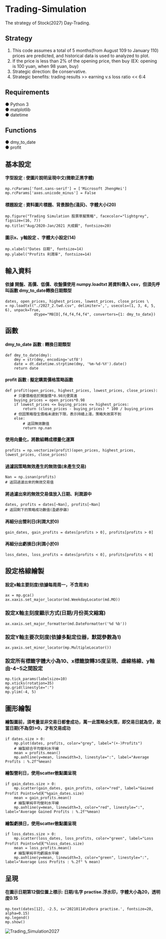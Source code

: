 # Trading-Simulation 
The strategy of Stock(2027) Day-Trading.


## Strategy
1. This code assumes a total of 5 months(from August 109 to January 110) prices are predicted, 
    and historical data is used to analyzed to plot.
2. If the price is less than 2% of the opening price, then buy (EX: opening is 100 yuan, when 98 yuan, buy)
3. Strategic direction: Be conservative.
4. Strategic benefits: trading results >> earning v.s loss ratio << 6:4

 
## Requirements
● Python 3    
● matplotlib  
● datetime  


## Functions
● dmy_to_date  
● profit   


## 基本設定 
#### 字型設定 : 使圖片說明呈現中文(微軟正黑字體)
    mp.rcParams['font.sans-serif'] = ['Microsoft JhengHei']  
    mp.rcParams['axes.unicode_minus'] = False


#### 標題設定 : 資料圖片標題、背景顏色(淺灰)、字體大小(20)
    mp.figure("Trading Simulation 股票草擬策略", facecolor="lightgrey", figsize=(16, 7))  
    mp.title("Aug/2020-Jan/2021 大成鋼", fontsize=20)


#### 圖示x、y軸設定 、字體大小設定(14) 
    mp.xlabel("Dates 日期", fontsize=14)  
    mp.ylabel("Profits 利潤率", fontsize=14)


## 輸入資料
#### 依據 開盤、高價、低價、收盤價使用 numpy.loadtxt 將資料傳入 csv，但須先呼叫函數 dmy_to_date轉換日期類型
    dates, open_prices, highest_prices, lowest_prices, close_prices \
    = np.loadtxt("./2027_2.twd.csv", delimiter=',', usecols=(1, 3, 4, 5, 6), unpack=True,
                 dtype="M8[D],f4,f4,f4,f4", converters={1: dmy_to_date})

## 函數 
#### dmy_to_date 函數 : 轉換日期類型
    def dmy_to_date(dmy):
        dmy = str(dmy, encoding='utf8')
        date = dt.datetime.strptime(dmy, '%m-%d-%Y').date()
        return date


#### profit 函數 : 擬定購買價格策略函數
    def profit(open_prices, highest_prices, lowest_prices, close_prices):
        # 只要價格低於開盤價*0.98元便買進
        buying_prices = open_prices*0.98
        if lowest_prices <= buying_prices <= highest_prices:
            return (close_prices - buying_prices) * 100 / buying_prices
        # 但因策略發生價格未達到下限，表示持續上漲，策略失效買不到
        else:
            # 返回無效數值
            return np.nan  


#### 使用向量化，將數組轉成標量化運算
    profits = np.vectorize(profit)(open_prices, highest_prices, lowest_prices, close_prices)
#### 過濾因策略無效產生的無效值(未產生交易)
    Nan = np.isnan(profits)                      
    # 返回過濾出來的無效交易值
#### 將過濾出來的無效交易值放入日期、利潤源中
    dates, profits = dates[~Nan], profits[~Nan]  
    # 返回剩下的策略成功數值(盈虧參雜)
#### 再細分出營利日(利潤大於0)
    gain_dates, gain_profits = dates[profits > 0], profits[profits > 0]
#### 再細分出虧損日(利潤小於0)
    loss_dates, loss_profits = dates[profits < 0], profits[profits < 0]


## 設定格線繪製
#### 設定x軸主要刻度(依據每周周一，不含周末)
    ax = mp.gca()
    ax.xaxis.set_major_locator(md.WeekdayLocator(md.MO))
### 設定X軸主刻度顯示方式(日期/月份英文縮寫)
    ax.xaxis.set_major_formatter(md.DateFormatter('%d %b'))
### 設定Y軸主要次刻度(依據多點定位器，默認參數為1)
    ax.yaxis.set_minor_locator(mp.MultipleLocator())
### 設定所有標籤字體大小為10、x標籤旋轉35度呈現、虛線格線、y軸由-4~5之間設定
    mp.tick_params(labelsize=10)
    mp.xticks(rotation=35)
    mp.grid(linestyle=":")
    mp.ylim(-4, 5)


## 圖形繪製
#### 繪製圖前，須考量並非交易日都會成功，萬一此策略全失策，即交易日就為空，故當日期(不為空)>0，才有交易成功
    if dates.size > 0:
        mp.plot(dates, profits, color="grey", label="(+-)Profits")
        # 繪製綜合平均營利水平線
        mean = profits.mean()
        mp.axhline(y=mean, linewidth=3, linestyle=":", label="Average Profits : %.2f"%mean)
#### 繪製營利日，使用scatter散點圖呈現
    if gain_dates.size > 0:
        mp.scatter(gain_dates, gain_profits, color="red", label="Gained Profit Points=%d天"%gain_dates.size)
        mean = gain_profits.mean()
        # 繪製單純平均營利水平線
        mp.axhline(y=mean, linewidth=3, color="red", linestyle=":", label="Average Gained Profits : %.2f"%mean)
#### 繪製虧損日，使用scatter散點圖呈現
    if loss_dates.size > 0:
        mp.scatter(loss_dates, loss_profits, color="green", label="Loss Profit Points=%d天"%loss_dates.size)
        mean = loss_profits.mean()
        # 繪製單純平均虧損水平線
        mp.axhline(y=mean, linewidth=3, color="green", linestyle=":", label="Average Loss Profits : %.2f" % mean)
## 呈現
#### 在圖示日期第12個位置上標示: 日期/名字 practise.浮水印，字體大小為20，透明度0.15
    mp.text(dates[12], -2.5, s='20210114\nDora practise.', fontsize=20, alpha=0.15)  
    mp.legend()
    mp.show()
![Trading_Simulation2027](https://user-images.githubusercontent.com/70878758/128517473-811d827a-76fc-4ec5-954c-2a8a7a474594.png)
